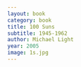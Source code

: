 ```yaml
---
layout: book
category: book
title: 100 Suns
subtitle: 1945-1962
author: Michael Light
year: 2005
image: 1s.jpg
---
```

